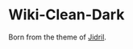 # Wiki-Clean-Dark

Born from the theme of [Jidril](https://userstyles.org/styles/154881/wikipedia-clean-dark).
